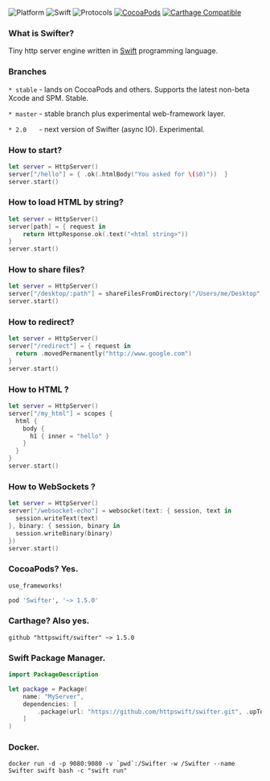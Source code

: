 ![Platform](https://img.shields.io/badge/Platform-Linux%20&%20OSX%20&%20tvOS-4BC51D.svg?style=flat)
![Swift](https://img.shields.io/badge/Swift-4.x,_5.0-4BC51D.svg?style=flat)
![Protocols](https://img.shields.io/badge/Protocols-HTTP%201.1%20&%20WebSockets-4BC51D.svg?style=flat)
[![CocoaPods](https://img.shields.io/cocoapods/v/Swifter.svg?style=flat)](https://cocoapods.org/pods/Swifter)
[![Carthage Compatible](https://img.shields.io/badge/Carthage-compatible-4BC51D.svg?style=flat)](https://github.com/Carthage/Carthage)

### What is Swifter?

Tiny http server engine written in [Swift](https://developer.apple.com/swift/) programming language.

### Branches
`* stable` - lands on CocoaPods and others. Supports the latest non-beta Xcode and SPM. Stable.

`* master` - stable branch plus experimental web-framework layer.

`* 2.0   ` - next version of Swifter (async IO). Experimental.


### How to start?
```swift
let server = HttpServer()
server["/hello"] = { .ok(.htmlBody("You asked for \($0)"))  }
server.start()
```

### How to load HTML by string?
```swift
let server = HttpServer()
server[path] = { request in
    return HttpResponse.ok(.text("<html string>"))
}
server.start()
```

### How to share files?
```swift
let server = HttpServer()
server["/desktop/:path"] = shareFilesFromDirectory("/Users/me/Desktop")
server.start()
```
### How to redirect?
```swift
let server = HttpServer()
server["/redirect"] = { request in
  return .movedPermanently("http://www.google.com")
}
server.start()
```
### How to HTML ?
```swift
let server = HttpServer()
server["/my_html"] = scopes { 
  html {
    body {
      h1 { inner = "hello" }
    }
  }
}
server.start()
```
### How to WebSockets ?
```swift
let server = HttpServer()
server["/websocket-echo"] = websocket(text: { session, text in
  session.writeText(text)
}, binary: { session, binary in
  session.writeBinary(binary)
})
server.start()
```
### CocoaPods? Yes.
```ruby
use_frameworks!

pod 'Swifter', '~> 1.5.0'
```

### Carthage? Also yes.
```
github "httpswift/swifter" ~> 1.5.0
```

### Swift Package Manager.
```swift
import PackageDescription

let package = Package(
    name: "MyServer",
    dependencies: [
        .package(url: "https://github.com/httpswift/swifter.git", .upToNextMajor(from: "1.5.0"))
    ]
)
```

### Docker.
```
docker run -d -p 9080:9080 -v `pwd`:/Swifter -w /Swifter --name Swifter swift bash -c "swift run"
```

